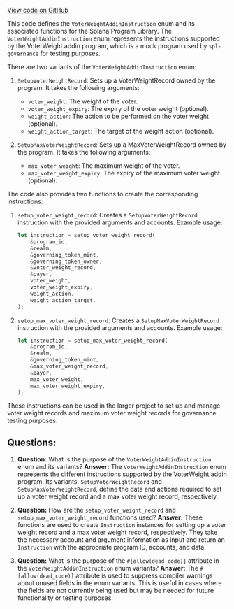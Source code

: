 [View code on GitHub](https://github.com/solana-labs/solana-program-library/governance/addin-mock/program/src/instruction.rs)

This code defines the `VoterWeightAddinInstruction` enum and its associated functions for the Solana Program Library. The `VoterWeightAddinInstruction` enum represents the instructions supported by the VoterWeight addin program, which is a mock program used by `spl-governance` for testing purposes.

There are two variants of the `VoterWeightAddinInstruction` enum:

1. `SetupVoterWeightRecord`: Sets up a VoterWeightRecord owned by the program. It takes the following arguments:
   - `voter_weight`: The weight of the voter.
   - `voter_weight_expiry`: The expiry of the voter weight (optional).
   - `weight_action`: The action to be performed on the voter weight (optional).
   - `weight_action_target`: The target of the weight action (optional).

2. `SetupMaxVoterWeightRecord`: Sets up a MaxVoterWeightRecord owned by the program. It takes the following arguments:
   - `max_voter_weight`: The maximum weight of the voter.
   - `max_voter_weight_expiry`: The expiry of the maximum voter weight (optional).

The code also provides two functions to create the corresponding instructions:

1. `setup_voter_weight_record`: Creates a `SetupVoterWeightRecord` instruction with the provided arguments and accounts. Example usage:

   ```rust
   let instruction = setup_voter_weight_record(
       &program_id,
       &realm,
       &governing_token_mint,
       &governing_token_owner,
       &voter_weight_record,
       &payer,
       voter_weight,
       voter_weight_expiry,
       weight_action,
       weight_action_target,
   );
   ```

2. `setup_max_voter_weight_record`: Creates a `SetupMaxVoterWeightRecord` instruction with the provided arguments and accounts. Example usage:

   ```rust
   let instruction = setup_max_voter_weight_record(
       &program_id,
       &realm,
       &governing_token_mint,
       &max_voter_weight_record,
       &payer,
       max_voter_weight,
       max_voter_weight_expiry,
   );
   ```

These instructions can be used in the larger project to set up and manage voter weight records and maximum voter weight records for governance testing purposes.
## Questions: 
 1. **Question:** What is the purpose of the `VoterWeightAddinInstruction` enum and its variants?
   **Answer:** The `VoterWeightAddinInstruction` enum represents the different instructions supported by the VoterWeight addin program. Its variants, `SetupVoterWeightRecord` and `SetupMaxVoterWeightRecord`, define the data and actions required to set up a voter weight record and a max voter weight record, respectively.

2. **Question:** How are the `setup_voter_weight_record` and `setup_max_voter_weight_record` functions used?
   **Answer:** These functions are used to create `Instruction` instances for setting up a voter weight record and a max voter weight record, respectively. They take the necessary account and argument information as input and return an `Instruction` with the appropriate program ID, accounts, and data.

3. **Question:** What is the purpose of the `#[allow(dead_code)]` attribute in the `VoterWeightAddinInstruction` enum variants?
   **Answer:** The `#[allow(dead_code)]` attribute is used to suppress compiler warnings about unused fields in the enum variants. This is useful in cases where the fields are not currently being used but may be needed for future functionality or testing purposes.